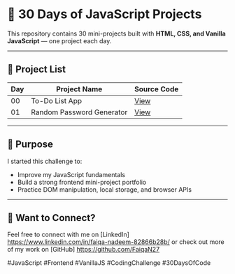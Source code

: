 # 🚀 30 Days of JavaScript Projects

This repository contains 30 mini-projects built with **HTML, CSS, and Vanilla JavaScript** — one project each day.

---

## 📅 Project List

| Day | Project Name              | Source Code                                |
| --- | ------------------------- | ------------------------------------------ |
| 00  | To-Do List App            | [View](Project_00_TodoList/)               |
| 01  | Random Password Generator | [View](Project_01_GenerateRandomPassword/) |

---

## 🧠 Purpose

I started this challenge to:

- Improve my JavaScript fundamentals
- Build a strong frontend mini-project portfolio
- Practice DOM manipulation, local storage, and browser APIs

---

## 💬 Want to Connect?

Feel free to connect with me on [LinkedIn] https://www.linkedin.com/in/faiqa-nadeem-82866b28b/ or check out more of my work on [GitHub] https://github.com/FaiqaN27

#JavaScript #Frontend #VanillaJS #CodingChallenge #30DaysOfCode
